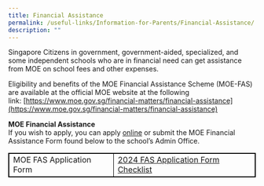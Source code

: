 ```yaml
---
title: Financial Assistance
permalink: /useful-links/Information-for-Parents/Financial-Assistance/
description: ""
---
```

Singapore Citizens in government, government-aided, specialized, and some independent schools who are in financial need can get assistance from MOE on school fees and other expenses.&nbsp;

  

Eligibility and benefits of the MOE Financial Assistance Scheme (MOE-FAS) are available at the official MOE website at the following link:&nbsp;[https://www.moe.gov.sg/financial-matters/financial-assistance](https://www.moe.gov.sg/financial-matters/financial-assistance)

  

**MOE Financial Assistance**
<br>If you wish to apply, you can apply&nbsp;[online](https://form.gov.sg/64e2f8f73f582600139f54ac)&nbsp;or submit&nbsp;the MOE Financial Assistance Form&nbsp;found below to the school’s Admin Office.

<style>
table, th, td {border:1px solid black;}
</style>
<table style="width:100%">
  <tbody><tr>
    <td>MOE FAS Application Form</td>
    <td> <a href="/files/Information%20for%20Parents/2024%20fas%20application%20form.pdf)"> 2024 FAS Application Form Checklist</a></td>
  </tr>
</tbody></table>